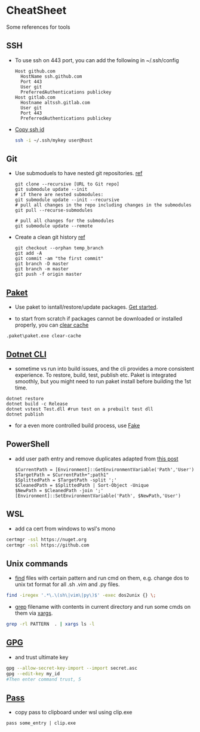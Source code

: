 # CheatSheet

Some references for tools

## SSH

- To use ssh on 443 port, you can add the following in ~/.ssh/config

  ```sshconfig
  Host github.com
    HostName ssh.github.com
    Port 443
    User git
    PreferredAuthentications publickey
  Host gitlab.com
    Hostname altssh.gitlab.com
    User git
    Port 443
    PreferredAuthentications publickey
  ```

- [Copy ssh id](https://www.ssh.com/ssh/copy-id)

  ```bash
  ssh -i ~/.ssh/mykey user@host
  ```

## Git

- Use submoduels to have nested git repositories. [ref](https://www.vogella.com/tutorials/GitSubmodules/article.html)

    ```console
    git clone --recursive [URL to Git repo]
    git submodule update --init
    # if there are nested submodules:
    git submodule update --init --recursive
    # pull all changes in the repo including changes in the submodules
    git pull --recurse-submodules

    # pull all changes for the submodules
    git submodule update --remote
    ```

- Create a clean git history [ref](https://tecadmin.net/delete-commit-history-in-github/)

    ```console
    git checkout --orphan temp_branch
    git add -A
    git commit -am "the first commit"
    git branch -D master
    git branch -m master
    git push -f origin master
    ```

## [Paket](https://fsprojects.github.io/Paket/)

- Use paket to isntall/restore/update packages. [Get started](https://fsprojects.github.io/Paket/getting-started.html).

- to start from scratch if packages cannot be downloaded or installed properly, you can [clear cache](https://fsprojects.github.io/Paket/paket-clear-cache.html)

```console
.paket\paket.exe clear-cache
```

## [Dotnet CLI](https://docs.microsoft.com/en-us/dotnet/core/tools/?tabs=netcore2x)

- sometime vs run into build issues, and the cli provides a more consistent experience. To restore, build, test, publish etc. Paket is integrated smoothly, but you might need to run paket install before building the 1st time. 

```console
dotnet restore
dotnet build -c Release
dotnet vstest Test.dll #run test on a prebuilt test dll
dotnet publish
```

- for a even more controlled build process, use [Fake](https://fake.build/)

## PowerShell

- add user path entry and remove duplicates
  adapted from [this post](https://itluke.online/2018/07/16/how-to-remove-duplicates-from-your-path-environment-variable-with-powershell/)


  ```console
  $CurrentPath = [Environment]::GetEnvironmentVariable('Path','User')
  $TargetPath = $CurrentPath+";path1"
  $SplittedPath = $TargetPath -split ';'
  $CleanedPath = $SplittedPath | Sort-Object -Unique
  $NewPath = $CleanedPath -join ';'
  [Environment]::SetEnvironmentVariable('Path', $NewPath,'User')
  ```

## WSL

- add ca cert from windows to wsl's mono

```bash
certmgr -ssl https://nuget.org
certmgr -ssl https://github.com
```

## Unix commands

- [find](http://man7.org/linux/man-pages/man1/find.1.html) files with certain pattern and run cmd on them, e.g. change dos to unix txt format for all .sh .vim and .py files.

```bash
find -iregex '.*\.\(sh\|vim\|py\)$' -exec dos2unix {} \;
```

- [grep](https://www.gnu.org/software/grep/manual/grep.html) filename with contents in current directory and run some cmds on them via [xargs](http://man7.org/linux/man-pages/man1/xargs.1.html).

```bash
grep -rl PATTERN  . | xargs ls -l
```

## [GPG](https://www.gnupg.org/)

- and trust ultimate key

```bash
gpg --allow-secret-key-import --import secret.asc
gpg --edit-key my_id
#Then enter command trust, 5
```

## [Pass](https://www.passwordstore.org/)

- copy pass to clipboard under wsl using clip.exe

```console
pass some_entry | clip.exe
```
